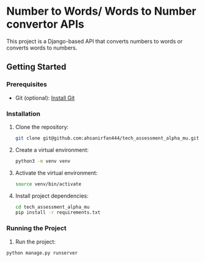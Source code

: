 # Number to Words/ Words to Number convertor APIs

This project is a Django-based API that converts numbers to words or converts words to numbers.


## Getting Started

### Prerequisites

- Git (optional): [Install Git](https://git-scm.com/book/en/v2/Getting-Started-Installing-Git)

### Installation

1. Clone the repository:

   ```bash
   git clone git@github.com:ahsanirfan444/tech_assessment_alpha_mu.git
   ```

2. Create a virtual environment:

    ```bash
    python3 -m venv venv
    ```
3. Activate the virtual environment:

    ```bash
    source venv/bin/activate
    ```
4. Install project dependencies:
    ```bash
    cd tech_assessment_alpha_mu
    pip install -r requirements.txt
    ```
### Running the Project

1. Run the project:

  ```bash
  python manage.py runserver
  ```
